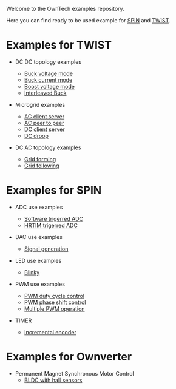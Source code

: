 Welcome to the OwnTech examples repository.

Here you can find ready to be used example for [SPIN](https://github.com/owntech-foundation/SPIN) and [TWIST](https://github.com/owntech-foundation/TWIST).

# Examples for TWIST

- DC DC topology examples
    - [Buck voltage mode](TWIST/DC_DC/buck_voltage_mode/README.md)
    - [Buck current mode](TWIST/DC_DC/buck_current_mode/README.md)
    - [Boost voltage mode](TWIST/DC_DC/boost_voltage_mode/README.md)
    - [Interleaved Buck](TWIST/DC_DC/interleaved/README.md)

- Microgrid examples
    - [AC client server](TWIST/Microgrid/AC_client_server/README.md)
    - [AC peer to peer](TWIST/Microgrid/AC_peer_to_peer/README.md)
    - [DC client server](TWIST/Microgrid/DC_client_server/README.md)
    - [DC droop](TWIST/Microgrid/DC_droop/README.md)

 - DC AC topology examples
    - [Grid forming](TWIST/DC_AC/grid_forming/README.md)
    - [Grid following](TWIST/DC_AC/grid_following/README.md)

# Examples for SPIN

- ADC use examples
    - [Software trigerred ADC](SPIN/ADC/adc_software_trigger/README.md)
    - [HRTIM trigerred ADC](SPIN/ADC/adc_hrtim_trigger/README.md)

- DAC use examples
    - [Signal generation](SPIN/DAC/signal_generation/README.md)

- LED use examples
    - [Blinky](SPIN/LED/blinky/README.md)

- PWM use examples
    - [PWM duty cycle control](SPIN/PWM/duty_cycle_setting/README.md)
    - [PWM phase shift control](SPIN/PWM/phase_shift/README.md)
    - [Multiple PWM operation](SPIN/PWM/multiple_pwm/README.md)

- TIMER
    - [Incremental encoder](SPIN/TIMER/incremental_encoder/README.md)

# Examples for Ownverter

- Permanent Magnet Synchronous Motor Control
    - [BLDC with hall sensors](OWNVERTER/BLDC_hall_sensor/README.md)

